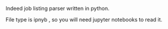 Indeed job listing parser written in python. 

File type is ipnyb , so you will need jupyter notebooks to read it. 
